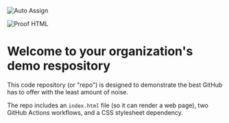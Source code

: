 ![Auto Assign](https://github.com/AgWise-showcase/demo-repository/actions/workflows/auto-assign.yml/badge.svg)

![Proof HTML](https://github.com/AgWise-showcase/demo-repository/actions/workflows/proof-html.yml/badge.svg)

# Welcome to your organization's demo respository
This code repository (or "repo") is designed to demonstrate the best GitHub has to offer with the least amount of noise.

The repo includes an `index.html` file (so it can render a web page), two GitHub Actions workflows, and a CSS stylesheet dependency.
